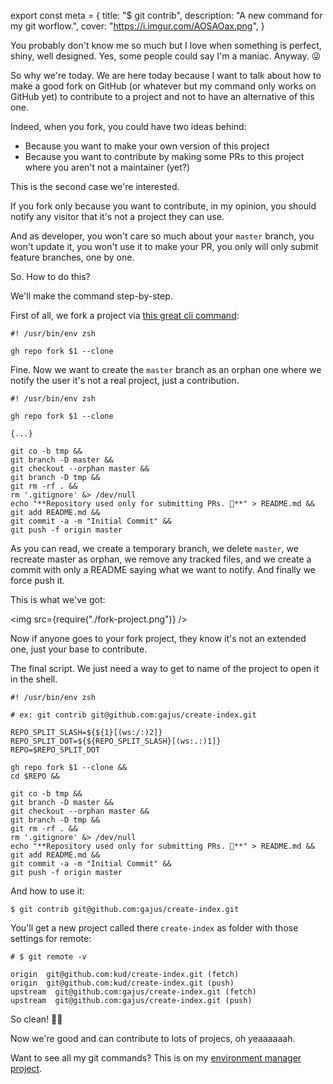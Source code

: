 export const meta = {
  title: "$ git contrib",
  description: "A new command for my git worflow.",
  cover: "https://i.imgur.com/AOSAOax.png",
}

You probably don't know me so much but I love when something is perfect, shiny, well designed. Yes, some people could say I'm a maniac. Anyway. 😜

So why we're today. We are here today because I want to talk about how to make a good fork on GitHub (or whatever but my command only works on GitHub yet) to contribute to a project and not to have an alternative of this one.

Indeed, when you fork, you could have two ideas behind:

- Because you want to make your own version of this project
- Because you want to contribute by making some PRs to this project where you aren't not a maintainer (yet?)

This is the second case we're interested.

If you fork only because you want to contribute, in my opinion, you should notify any visitor that it's not a project they can use.

And as developer, you won't care so much about your `master` branch, you won't update it, you won't use it to make your PR, you only will only submit feature branches, one by one.

So. How to do this?

We'll make the command step-by-step.

First of all, we fork a project via [this great cli command](https://github.com/cli/cli):

```shell
#! /usr/bin/env zsh

gh repo fork $1 --clone
```

Fine. Now we want to create the `master` branch as an orphan one where we notify the user it's not a real project, just a contribution.

```shell
#! /usr/bin/env zsh

gh repo fork $1 --clone

{...}

git co -b tmp &&
git branch -D master &&
git checkout --orphan master &&
git branch -D tmp &&
git rm -rf . &&
rm '.gitignore' &> /dev/null
echo "**Repository used only for submitting PRs. 🙌**" > README.md &&
git add README.md &&
git commit -a -m "Initial Commit" &&
git push -f origin master
```

As you can read, we create a temporary branch, we delete `master`, we recreate master as orphan, we remove any tracked files, and we create a commit with only a README saying what we want to notify. And finally we force push it.

This is what we've got:

<img src={require("./fork-project.png")} />

Now if anyone goes to your fork project, they know it's not an extended one, just your base to contribute.

The final script. We just need a way to get to name of the project to open it in the shell.

```shell
#! /usr/bin/env zsh

# ex: git contrib git@github.com:gajus/create-index.git

REPO_SPLIT_SLASH=${${1}[(ws:/:)2]}
REPO_SPLIT_DOT=${${REPO_SPLIT_SLASH}[(ws:.:)1]}
REPO=$REPO_SPLIT_DOT

gh repo fork $1 --clone &&
cd $REPO &&

git co -b tmp &&
git branch -D master &&
git checkout --orphan master &&
git branch -D tmp &&
git rm -rf . &&
rm '.gitignore' &> /dev/null
echo "**Repository used only for submitting PRs. 🙌**" > README.md &&
git add README.md &&
git commit -a -m "Initial Commit" &&
git push -f origin master
```

And how to use it:

`$ git contrib git@github.com:gajus/create-index.git`

You'll get a new project called there `create-index` as folder with those settings for remote:

```shell
# $ git remote -v

origin  git@github.com:kud/create-index.git (fetch)
origin  git@github.com:kud/create-index.git (push)
upstream  git@github.com:gajus/create-index.git (fetch)
upstream  git@github.com:gajus/create-index.git (push)
```

So clean! 🙌🏻

Now we're good and can contribute to lots of projecs, oh yeaaaaaah.

Want to see all my git commands? This is on my [environment manager project](https://github.com/kud/my/tree/master/bin/git).
